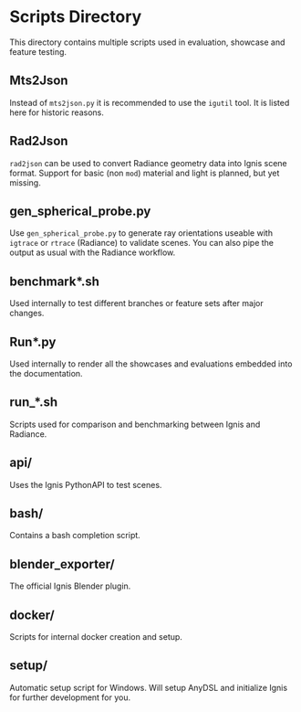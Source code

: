 # Scripts Directory

This directory contains multiple scripts used in evaluation, showcase and feature testing.

## Mts2Json

Instead of `mts2json.py` it is recommended to use the `igutil` tool. It is listed here for historic reasons.

## Rad2Json

`rad2json` can be used to convert Radiance geometry data into Ignis scene format.
Support for basic (non `mod`) material and light is planned, but yet missing.

## gen_spherical_probe.py

Use `gen_spherical_probe.py` to generate ray orientations useable with `igtrace` or `rtrace` (Radiance) to validate scenes.
You can also pipe the output as usual with the Radiance workflow.

## benchmark*.sh

Used internally to test different branches or feature sets after major changes.

## Run*.py

Used internally to render all the showcases and evaluations embedded into the documentation.

## run_*.sh

Scripts used for comparison and benchmarking between Ignis and Radiance.

## api/

Uses the Ignis PythonAPI to test scenes.

## bash/

Contains a bash completion script.

## blender_exporter/

The official Ignis Blender plugin.

## docker/

Scripts for internal docker creation and setup.

## setup/

Automatic setup script for Windows. Will setup AnyDSL and initialize Ignis for further development for you.
